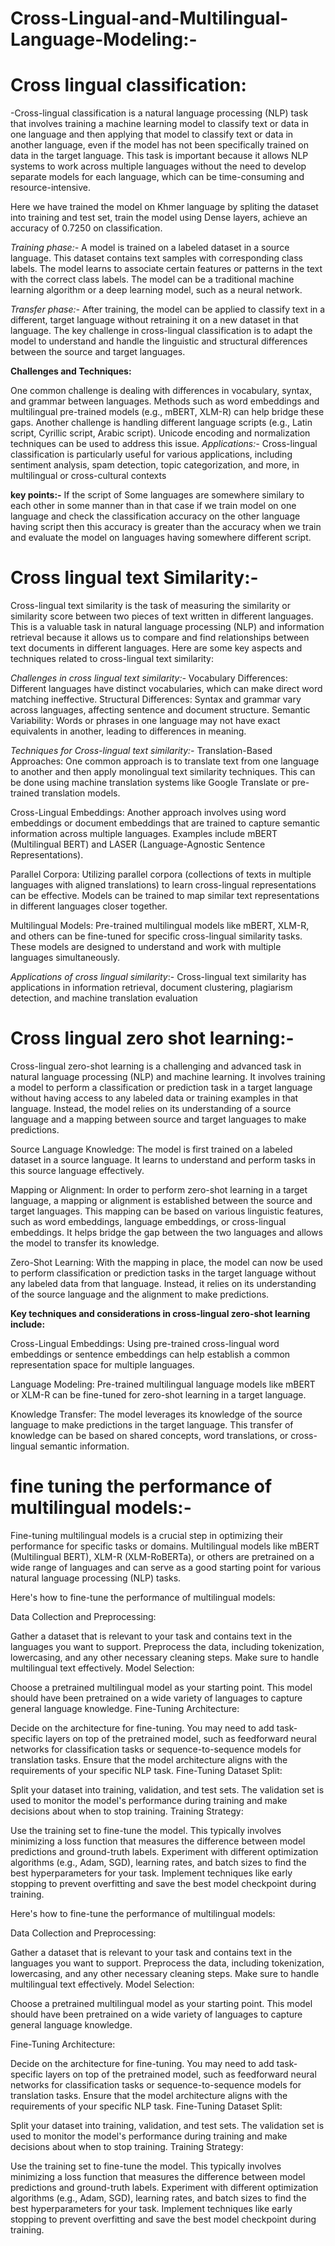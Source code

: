 # Cross-Lingual-and-Multilingual-Language-Modeling:-
# **Cross lingual classification**:
-Cross-lingual classification is a natural language processing (NLP) task that involves training a machine learning model to classify text or data in one language and then applying that model to classify text or data in another language, even if the model has not been specifically trained on data in the target language. This task is important because it allows NLP systems to work across multiple languages without the need to develop separate models for each language, which can be time-consuming and resource-intensive.

Here we have trained the model on Khmer language by spliting the dataset into training and test set, train the model using Dense layers, achieve an accuracy of 0.7250 on classification.

*Training phase:-*
A model is trained on a labeled dataset in a source language. This dataset contains text samples with corresponding class labels. The model learns to associate certain features or patterns in the text with the correct class labels.
The model can be a traditional machine learning algorithm or a deep learning model, such as a neural network.

*Transfer phase:-*
After training, the model can be applied to classify text in a different, target language without retraining it on a new dataset in that language.
The key challenge in cross-lingual classification is to adapt the model to understand and handle the linguistic and structural differences between the source and target languages.

**Challenges and Techniques:**

One common challenge is dealing with differences in vocabulary, syntax, and grammar between languages. Methods such as word embeddings and multilingual pre-trained models (e.g., mBERT, XLM-R) can help bridge these gaps.
Another challenge is handling different language scripts (e.g., Latin script, Cyrillic script, Arabic script). Unicode encoding and normalization techniques can be used to address this issue.
*Applications:-*
Cross-lingual classification is particularly useful for various applications, including sentiment analysis, spam detection, topic categorization, and more, in multilingual or cross-cultural contexts

**key points:-** 
If the script of Some languages are somewhere similary to each other in some manner than in that case if we train model on one language and check the classification accuracy on the other language having script then this accuracy is greater than the accuracy when we train and evaluate the model on languages having somewhere different script.
# **Cross lingual text Similarity:-**
Cross-lingual text similarity is the task of measuring the similarity or similarity score between two pieces of text written in different languages. This is a valuable task in natural language processing (NLP) and information retrieval because it allows us to compare and find relationships between text documents in different languages. Here are some key aspects and techniques related to cross-lingual text similarity:

*Challenges in cross lingual text similarity:-*
Vocabulary Differences: Different languages have distinct vocabularies, which can make direct word matching ineffective.
Structural Differences: Syntax and grammar vary across languages, affecting sentence and document structure.
Semantic Variability: Words or phrases in one language may not have exact equivalents in another, leading to differences in meaning.

*Techniques for Cross-lingual text similarity:-*
Translation-Based Approaches: One common approach is to translate text from one language to another and then apply monolingual text similarity techniques. This can be done using machine translation systems like Google Translate or pre-trained translation models.

Cross-Lingual Embeddings: Another approach involves using word embeddings or document embeddings that are trained to capture semantic information across multiple languages. Examples include mBERT (Multilingual BERT) and LASER (Language-Agnostic Sentence Representations).

Parallel Corpora: Utilizing parallel corpora (collections of texts in multiple languages with aligned translations) to learn cross-lingual representations can be effective. Models can be trained to map similar text representations in different languages closer together.

Multilingual Models: Pre-trained multilingual models like mBERT, XLM-R, and others can be fine-tuned for specific cross-lingual similarity tasks. These models are designed to understand and work with multiple languages simultaneously.

*Applications of cross lingual similarity*:-
Cross-lingual text similarity has applications in information retrieval, document clustering, plagiarism detection, and machine translation evaluation


# **Cross lingual zero shot learning:-**
Cross-lingual zero-shot learning is a challenging and advanced task in natural language processing (NLP) and machine learning. It involves training a model to perform a classification or prediction task in a target language without having access to any labeled data or training examples in that language. Instead, the model relies on its understanding of a source language and a mapping between source and target languages to make predictions.

Source Language Knowledge: The model is first trained on a labeled dataset in a source language. It learns to understand and perform tasks in this source language effectively.

Mapping or Alignment: In order to perform zero-shot learning in a target language, a mapping or alignment is established between the source and target languages. This mapping can be based on various linguistic features, such as word embeddings, language embeddings, or cross-lingual embeddings. It helps bridge the gap between the two languages and allows the model to transfer its knowledge.

Zero-Shot Learning: With the mapping in place, the model can now be used to perform classification or prediction tasks in the target language without any labeled data from that language. Instead, it relies on its understanding of the source language and the alignment to make predictions.

**Key techniques and considerations in cross-lingual zero-shot learning include:**

Cross-Lingual Embeddings: Using pre-trained cross-lingual word embeddings or sentence embeddings can help establish a common representation space for multiple languages.

Language Modeling: Pre-trained multilingual language models like mBERT or XLM-R can be fine-tuned for zero-shot learning in a target language.

Knowledge Transfer: The model leverages its knowledge of the source language to make predictions in the target language. This transfer of knowledge can be based on shared concepts, word translations, or cross-lingual semantic information.


# **fine tuning the performance of multilingual models:-**

Fine-tuning multilingual models is a crucial step in optimizing their performance for specific tasks or domains. Multilingual models like mBERT (Multilingual BERT), XLM-R (XLM-RoBERTa), or others are pretrained on a wide range of languages and can serve as a good starting point for various natural language processing (NLP) tasks.

 Here's how to fine-tune the performance of multilingual models:

Data Collection and Preprocessing:

Gather a dataset that is relevant to your task and contains text in the languages you want to support.
Preprocess the data, including tokenization, lowercasing, and any other necessary cleaning steps. Make sure to handle multilingual text effectively.
Model Selection:

Choose a pretrained multilingual model as your starting point. This model should have been pretrained on a wide variety of languages to capture general language knowledge.
Fine-Tuning Architecture:

Decide on the architecture for fine-tuning. You may need to add task-specific layers on top of the pretrained model, such as feedforward neural networks for classification tasks or sequence-to-sequence models for translation tasks.
Ensure that the model architecture aligns with the requirements of your specific NLP task.
Fine-Tuning Dataset Split:

Split your dataset into training, validation, and test sets. The validation set is used to monitor the model's performance during training and make decisions about when to stop training.
Training Strategy:

Use the training set to fine-tune the model. This typically involves minimizing a loss function that measures the difference between model predictions and ground-truth labels.
Experiment with different optimization algorithms (e.g., Adam, SGD), learning rates, and batch sizes to find the best hyperparameters for your task.
Implement techniques like early stopping to prevent overfitting and save the best model checkpoint during training.

 Here's how to fine-tune the performance of multilingual models:

Data Collection and Preprocessing:

Gather a dataset that is relevant to your task and contains text in the languages you want to support.
Preprocess the data, including tokenization, lowercasing, and any other necessary cleaning steps. Make sure to handle multilingual text effectively.
Model Selection:

Choose a pretrained multilingual model as your starting point. This model should have been pretrained on a wide variety of languages to capture general language knowledge.

Fine-Tuning Architecture:

Decide on the architecture for fine-tuning. You may need to add task-specific layers on top of the pretrained model, such as feedforward neural networks for classification tasks or sequence-to-sequence models for translation tasks.
Ensure that the model architecture aligns with the requirements of your specific NLP task.
Fine-Tuning Dataset Split:

Split your dataset into training, validation, and test sets. The validation set is used to monitor the model's performance during training and make decisions about when to stop training.
Training Strategy:

Use the training set to fine-tune the model. This typically involves minimizing a loss function that measures the difference between model predictions and ground-truth labels.
Experiment with different optimization algorithms (e.g., Adam, SGD), learning rates, and batch sizes to find the best hyperparameters for your task.
Implement techniques like early stopping to prevent overfitting and save the best model checkpoint during training.
